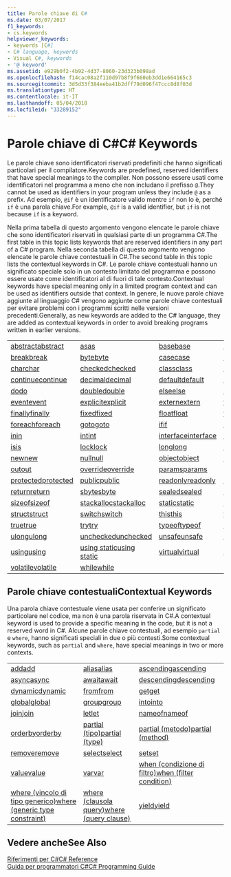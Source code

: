 ```yaml
---
title: Parole chiave di C#
ms.date: 03/07/2017
f1_keywords:
- cs.keywords
helpviewer_keywords:
- keywords [C#]
- C# language, keywords
- Visual C#, keywords
- '@ keyword'
ms.assetid: e929b0f2-4b92-4d37-8060-23d323b098ad
ms.openlocfilehash: f14cac08a2f110d97b8f9f660eb3dd1e664165c3
ms.sourcegitcommit: 3d5d33f384eeba41b2dff79d096f47ccc8d8f03d
ms.translationtype: HT
ms.contentlocale: it-IT
ms.lasthandoff: 05/04/2018
ms.locfileid: "33289152"
---
```

# <a name="c-keywords"></a><span data-ttu-id="19b64-102">Parole chiave di C#</span><span class="sxs-lookup"><span data-stu-id="19b64-102">C# Keywords</span></span>
<span data-ttu-id="19b64-103">Le parole chiave sono identificatori riservati predefiniti che hanno significati particolari per il compilatore.</span><span class="sxs-lookup"><span data-stu-id="19b64-103">Keywords are predefined, reserved identifiers that have special meanings to the compiler.</span></span> <span data-ttu-id="19b64-104">Non possono essere usati come identificatori nel programma a meno che non includano il prefisso `@`.</span><span class="sxs-lookup"><span data-stu-id="19b64-104">They cannot be used as identifiers in your program unless they include `@` as a prefix.</span></span> <span data-ttu-id="19b64-105">Ad esempio, `@if` è un identificatore valido mentre `if` non lo è, perché `if` è una parola chiave.</span><span class="sxs-lookup"><span data-stu-id="19b64-105">For example, `@if` is a valid identifier, but `if` is not because `if` is a keyword.</span></span>  
  
 <span data-ttu-id="19b64-106">Nella prima tabella di questo argomento vengono elencate le parole chiave che sono identificatori riservati in qualsiasi parte di un programma C#.</span><span class="sxs-lookup"><span data-stu-id="19b64-106">The first table in this topic lists keywords that are reserved identifiers in any part of a C# program.</span></span> <span data-ttu-id="19b64-107">Nella seconda tabella di questo argomento vengono elencate le parole chiave contestuali in C#.</span><span class="sxs-lookup"><span data-stu-id="19b64-107">The second table in this topic lists the contextual keywords in C#.</span></span> <span data-ttu-id="19b64-108">Le parole chiave contestuali hanno un significato speciale solo in un contesto limitato del programma e possono essere usate come identificatori al di fuori di tale contesto.</span><span class="sxs-lookup"><span data-stu-id="19b64-108">Contextual keywords have special meaning only in a limited program context and can be used as identifiers outside that context.</span></span> <span data-ttu-id="19b64-109">In genere, le nuove parole chiave aggiunte al linguaggio C# vengono aggiunte come parole chiave contestuali per evitare problemi con i programmi scritti nelle versioni precedenti.</span><span class="sxs-lookup"><span data-stu-id="19b64-109">Generally, as new keywords are added to the C# language, they are added as contextual keywords in order to avoid breaking programs written in earlier versions.</span></span>  
  
|||||  
|---|---|---|---|  
|[<span data-ttu-id="19b64-110">abstract</span><span class="sxs-lookup"><span data-stu-id="19b64-110">abstract</span></span>](../../../csharp/language-reference/keywords/abstract.md)|[<span data-ttu-id="19b64-111">as</span><span class="sxs-lookup"><span data-stu-id="19b64-111">as</span></span>](../../../csharp/language-reference/keywords/as.md)|[<span data-ttu-id="19b64-112">base</span><span class="sxs-lookup"><span data-stu-id="19b64-112">base</span></span>](../../../csharp/language-reference/keywords/base.md)|[<span data-ttu-id="19b64-113">bool</span><span class="sxs-lookup"><span data-stu-id="19b64-113">bool</span></span>](../../../csharp/language-reference/keywords/bool.md)|  
|[<span data-ttu-id="19b64-114">break</span><span class="sxs-lookup"><span data-stu-id="19b64-114">break</span></span>](../../../csharp/language-reference/keywords/break.md)|[<span data-ttu-id="19b64-115">byte</span><span class="sxs-lookup"><span data-stu-id="19b64-115">byte</span></span>](../../../csharp/language-reference/keywords/byte.md)|[<span data-ttu-id="19b64-116">case</span><span class="sxs-lookup"><span data-stu-id="19b64-116">case</span></span>](../../../csharp/language-reference/keywords/switch.md)|[<span data-ttu-id="19b64-117">catch</span><span class="sxs-lookup"><span data-stu-id="19b64-117">catch</span></span>](../../../csharp/language-reference/keywords/try-catch.md)|  
|[<span data-ttu-id="19b64-118">char</span><span class="sxs-lookup"><span data-stu-id="19b64-118">char</span></span>](../../../csharp/language-reference/keywords/char.md)|[<span data-ttu-id="19b64-119">checked</span><span class="sxs-lookup"><span data-stu-id="19b64-119">checked</span></span>](../../../csharp/language-reference/keywords/checked.md)|[<span data-ttu-id="19b64-120">class</span><span class="sxs-lookup"><span data-stu-id="19b64-120">class</span></span>](../../../csharp/language-reference/keywords/class.md)|[<span data-ttu-id="19b64-121">const</span><span class="sxs-lookup"><span data-stu-id="19b64-121">const</span></span>](../../../csharp/language-reference/keywords/const.md)|  
|[<span data-ttu-id="19b64-122">continue</span><span class="sxs-lookup"><span data-stu-id="19b64-122">continue</span></span>](../../../csharp/language-reference/keywords/continue.md)|[<span data-ttu-id="19b64-123">decimal</span><span class="sxs-lookup"><span data-stu-id="19b64-123">decimal</span></span>](../../../csharp/language-reference/keywords/decimal.md)|[<span data-ttu-id="19b64-124">default</span><span class="sxs-lookup"><span data-stu-id="19b64-124">default</span></span>](../../../csharp/language-reference/keywords/default.md)|[<span data-ttu-id="19b64-125">delegate</span><span class="sxs-lookup"><span data-stu-id="19b64-125">delegate</span></span>](../../../csharp/language-reference/keywords/delegate.md)|  
|[<span data-ttu-id="19b64-126">do</span><span class="sxs-lookup"><span data-stu-id="19b64-126">do</span></span>](../../../csharp/language-reference/keywords/do.md)|[<span data-ttu-id="19b64-127">double</span><span class="sxs-lookup"><span data-stu-id="19b64-127">double</span></span>](../../../csharp/language-reference/keywords/double.md)|[<span data-ttu-id="19b64-128">else</span><span class="sxs-lookup"><span data-stu-id="19b64-128">else</span></span>](../../../csharp/language-reference/keywords/if-else.md)|[<span data-ttu-id="19b64-129">enum</span><span class="sxs-lookup"><span data-stu-id="19b64-129">enum</span></span>](../../../csharp/language-reference/keywords/enum.md)|  
|[<span data-ttu-id="19b64-130">event</span><span class="sxs-lookup"><span data-stu-id="19b64-130">event</span></span>](../../../csharp/language-reference/keywords/event.md)|[<span data-ttu-id="19b64-131">explicit</span><span class="sxs-lookup"><span data-stu-id="19b64-131">explicit</span></span>](../../../csharp/language-reference/keywords/explicit.md)|[<span data-ttu-id="19b64-132">extern</span><span class="sxs-lookup"><span data-stu-id="19b64-132">extern</span></span>](../../../csharp/language-reference/keywords/extern.md)|[<span data-ttu-id="19b64-133">false</span><span class="sxs-lookup"><span data-stu-id="19b64-133">false</span></span>](../../../csharp/language-reference/keywords/false.md)|  
|[<span data-ttu-id="19b64-134">finally</span><span class="sxs-lookup"><span data-stu-id="19b64-134">finally</span></span>](../../../csharp/language-reference/keywords/try-finally.md)|[<span data-ttu-id="19b64-135">fixed</span><span class="sxs-lookup"><span data-stu-id="19b64-135">fixed</span></span>](../../../csharp/language-reference/keywords/fixed-statement.md)|[<span data-ttu-id="19b64-136">float</span><span class="sxs-lookup"><span data-stu-id="19b64-136">float</span></span>](../../../csharp/language-reference/keywords/float.md)|[<span data-ttu-id="19b64-137">for</span><span class="sxs-lookup"><span data-stu-id="19b64-137">for</span></span>](../../../csharp/language-reference/keywords/for.md)|  
|[<span data-ttu-id="19b64-138">foreach</span><span class="sxs-lookup"><span data-stu-id="19b64-138">foreach</span></span>](../../../csharp/language-reference/keywords/foreach-in.md)|[<span data-ttu-id="19b64-139">goto</span><span class="sxs-lookup"><span data-stu-id="19b64-139">goto</span></span>](../../../csharp/language-reference/keywords/goto.md)|[<span data-ttu-id="19b64-140">if</span><span class="sxs-lookup"><span data-stu-id="19b64-140">if</span></span>](../../../csharp/language-reference/keywords/if-else.md)|[<span data-ttu-id="19b64-141">implicit</span><span class="sxs-lookup"><span data-stu-id="19b64-141">implicit</span></span>](../../../csharp/language-reference/keywords/implicit.md)|  
|[<span data-ttu-id="19b64-142">in</span><span class="sxs-lookup"><span data-stu-id="19b64-142">in</span></span>](../../../csharp/language-reference/keywords/in.md)|[<span data-ttu-id="19b64-143">int</span><span class="sxs-lookup"><span data-stu-id="19b64-143">int</span></span>](../../../csharp/language-reference/keywords/int.md)|[<span data-ttu-id="19b64-144">interface</span><span class="sxs-lookup"><span data-stu-id="19b64-144">interface</span></span>](../../../csharp/language-reference/keywords/interface.md)|[<span data-ttu-id="19b64-145">internal</span><span class="sxs-lookup"><span data-stu-id="19b64-145">internal</span></span>](../../../csharp/language-reference/keywords/internal.md)|
|[<span data-ttu-id="19b64-146">is</span><span class="sxs-lookup"><span data-stu-id="19b64-146">is</span></span>](../../../csharp/language-reference/keywords/is.md)|[<span data-ttu-id="19b64-147">lock</span><span class="sxs-lookup"><span data-stu-id="19b64-147">lock</span></span>](../../../csharp/language-reference/keywords/lock-statement.md)|[<span data-ttu-id="19b64-148">long</span><span class="sxs-lookup"><span data-stu-id="19b64-148">long</span></span>](../../../csharp/language-reference/keywords/long.md)|[<span data-ttu-id="19b64-149">namespace</span><span class="sxs-lookup"><span data-stu-id="19b64-149">namespace</span></span>](../../../csharp/language-reference/keywords/namespace.md)|
|[<span data-ttu-id="19b64-150">new</span><span class="sxs-lookup"><span data-stu-id="19b64-150">new</span></span>](../../../csharp/language-reference/keywords/new.md)|[<span data-ttu-id="19b64-151">null</span><span class="sxs-lookup"><span data-stu-id="19b64-151">null</span></span>](../../../csharp/language-reference/keywords/null.md)|[<span data-ttu-id="19b64-152">object</span><span class="sxs-lookup"><span data-stu-id="19b64-152">object</span></span>](../../../csharp/language-reference/keywords/object.md)|[<span data-ttu-id="19b64-153">operator</span><span class="sxs-lookup"><span data-stu-id="19b64-153">operator</span></span>](../../../csharp/language-reference/keywords/operator.md)|
|[<span data-ttu-id="19b64-154">out</span><span class="sxs-lookup"><span data-stu-id="19b64-154">out</span></span>](../../../csharp/language-reference/keywords/out.md)|[<span data-ttu-id="19b64-155">override</span><span class="sxs-lookup"><span data-stu-id="19b64-155">override</span></span>](../../../csharp/language-reference/keywords/override.md)|[<span data-ttu-id="19b64-156">params</span><span class="sxs-lookup"><span data-stu-id="19b64-156">params</span></span>](../../../csharp/language-reference/keywords/params.md)|[<span data-ttu-id="19b64-157">private</span><span class="sxs-lookup"><span data-stu-id="19b64-157">private</span></span>](../../../csharp/language-reference/keywords/private.md)|
|[<span data-ttu-id="19b64-158">protected</span><span class="sxs-lookup"><span data-stu-id="19b64-158">protected</span></span>](../../../csharp/language-reference/keywords/protected.md)|[<span data-ttu-id="19b64-159">public</span><span class="sxs-lookup"><span data-stu-id="19b64-159">public</span></span>](../../../csharp/language-reference/keywords/public.md)|[<span data-ttu-id="19b64-160">readonly</span><span class="sxs-lookup"><span data-stu-id="19b64-160">readonly</span></span>](../../../csharp/language-reference/keywords/readonly.md)|[<span data-ttu-id="19b64-161">ref</span><span class="sxs-lookup"><span data-stu-id="19b64-161">ref</span></span>](../../../csharp/language-reference/keywords/ref.md)|
|[<span data-ttu-id="19b64-162">return</span><span class="sxs-lookup"><span data-stu-id="19b64-162">return</span></span>](../../../csharp/language-reference/keywords/return.md)|[<span data-ttu-id="19b64-163">sbyte</span><span class="sxs-lookup"><span data-stu-id="19b64-163">sbyte</span></span>](../../../csharp/language-reference/keywords/sbyte.md)|[<span data-ttu-id="19b64-164">sealed</span><span class="sxs-lookup"><span data-stu-id="19b64-164">sealed</span></span>](../../../csharp/language-reference/keywords/sealed.md)|[<span data-ttu-id="19b64-165">short</span><span class="sxs-lookup"><span data-stu-id="19b64-165">short</span></span>](../../../csharp/language-reference/keywords/short.md)||
[<span data-ttu-id="19b64-166">sizeof</span><span class="sxs-lookup"><span data-stu-id="19b64-166">sizeof</span></span>](../../../csharp/language-reference/keywords/sizeof.md)|[<span data-ttu-id="19b64-167">stackalloc</span><span class="sxs-lookup"><span data-stu-id="19b64-167">stackalloc</span></span>](../../../csharp/language-reference/keywords/stackalloc.md)|[<span data-ttu-id="19b64-168">static</span><span class="sxs-lookup"><span data-stu-id="19b64-168">static</span></span>](../../../csharp/language-reference/keywords/static.md)|[<span data-ttu-id="19b64-169">string</span><span class="sxs-lookup"><span data-stu-id="19b64-169">string</span></span>](../../../csharp/language-reference/keywords/string.md)|
|[<span data-ttu-id="19b64-170">struct</span><span class="sxs-lookup"><span data-stu-id="19b64-170">struct</span></span>](../../../csharp/language-reference/keywords/struct.md)|[<span data-ttu-id="19b64-171">switch</span><span class="sxs-lookup"><span data-stu-id="19b64-171">switch</span></span>](../../../csharp/language-reference/keywords/switch.md)|[<span data-ttu-id="19b64-172">this</span><span class="sxs-lookup"><span data-stu-id="19b64-172">this</span></span>](../../../csharp/language-reference/keywords/this.md)|[<span data-ttu-id="19b64-173">throw</span><span class="sxs-lookup"><span data-stu-id="19b64-173">throw</span></span>](../../../csharp/language-reference/keywords/throw.md)|
|[<span data-ttu-id="19b64-174">true</span><span class="sxs-lookup"><span data-stu-id="19b64-174">true</span></span>](../../../csharp/language-reference/keywords/true.md)|[<span data-ttu-id="19b64-175">try</span><span class="sxs-lookup"><span data-stu-id="19b64-175">try</span></span>](../../../csharp/language-reference/keywords/try-catch.md)|[<span data-ttu-id="19b64-176">typeof</span><span class="sxs-lookup"><span data-stu-id="19b64-176">typeof</span></span>](../../../csharp/language-reference/keywords/typeof.md)|[<span data-ttu-id="19b64-177">uint</span><span class="sxs-lookup"><span data-stu-id="19b64-177">uint</span></span>](../../../csharp/language-reference/keywords/uint.md)|
|[<span data-ttu-id="19b64-178">ulong</span><span class="sxs-lookup"><span data-stu-id="19b64-178">ulong</span></span>](../../../csharp/language-reference/keywords/ulong.md)|[<span data-ttu-id="19b64-179">unchecked</span><span class="sxs-lookup"><span data-stu-id="19b64-179">unchecked</span></span>](../../../csharp/language-reference/keywords/unchecked.md)|[<span data-ttu-id="19b64-180">unsafe</span><span class="sxs-lookup"><span data-stu-id="19b64-180">unsafe</span></span>](../../../csharp/language-reference/keywords/unsafe.md)|[<span data-ttu-id="19b64-181">ushort</span><span class="sxs-lookup"><span data-stu-id="19b64-181">ushort</span></span>](../../../csharp/language-reference/keywords/ushort.md)|
|[<span data-ttu-id="19b64-182">using</span><span class="sxs-lookup"><span data-stu-id="19b64-182">using</span></span>](../../../csharp/language-reference/keywords/using.md)|[<span data-ttu-id="19b64-183">using static</span><span class="sxs-lookup"><span data-stu-id="19b64-183">using static</span></span>](using-static.md)|[<span data-ttu-id="19b64-184">virtual</span><span class="sxs-lookup"><span data-stu-id="19b64-184">virtual</span></span>](../../../csharp/language-reference/keywords/virtual.md)|[<span data-ttu-id="19b64-185">void</span><span class="sxs-lookup"><span data-stu-id="19b64-185">void</span></span>](../../../csharp/language-reference/keywords/void.md)|
|[<span data-ttu-id="19b64-186">volatile</span><span class="sxs-lookup"><span data-stu-id="19b64-186">volatile</span></span>](../../../csharp/language-reference/keywords/volatile.md)|[<span data-ttu-id="19b64-187">while</span><span class="sxs-lookup"><span data-stu-id="19b64-187">while</span></span>](../../../csharp/language-reference/keywords/while.md)|

## <a name="contextual-keywords"></a><span data-ttu-id="19b64-188">Parole chiave contestuali</span><span class="sxs-lookup"><span data-stu-id="19b64-188">Contextual Keywords</span></span>  
 <span data-ttu-id="19b64-189">Una parola chiave contestuale viene usata per conferire un significato particolare nel codice, ma non è una parola riservata in C#.</span><span class="sxs-lookup"><span data-stu-id="19b64-189">A contextual keyword is used to provide a specific meaning in the code, but it is not a reserved word in C#.</span></span> <span data-ttu-id="19b64-190">Alcune parole chiave contestuali, ad esempio `partial` e `where`, hanno significati speciali in due o più contesti.</span><span class="sxs-lookup"><span data-stu-id="19b64-190">Some contextual keywords, such as `partial` and `where`, have special meanings in two or more contexts.</span></span>  
  
||||  
|---|---|---|  
|[<span data-ttu-id="19b64-191">add</span><span class="sxs-lookup"><span data-stu-id="19b64-191">add</span></span>](../../../csharp/language-reference/keywords/add.md)|[<span data-ttu-id="19b64-192">alias</span><span class="sxs-lookup"><span data-stu-id="19b64-192">alias</span></span>](../../../csharp/language-reference/keywords/extern-alias.md)|[<span data-ttu-id="19b64-193">ascending</span><span class="sxs-lookup"><span data-stu-id="19b64-193">ascending</span></span>](../../../csharp/language-reference/keywords/ascending.md)|  
|[<span data-ttu-id="19b64-194">async</span><span class="sxs-lookup"><span data-stu-id="19b64-194">async</span></span>](../../../csharp/language-reference/keywords/async.md)|[<span data-ttu-id="19b64-195">await</span><span class="sxs-lookup"><span data-stu-id="19b64-195">await</span></span>](../../../csharp/language-reference/keywords/await.md)|[<span data-ttu-id="19b64-196">descending</span><span class="sxs-lookup"><span data-stu-id="19b64-196">descending</span></span>](../../../csharp/language-reference/keywords/descending.md)|  
|[<span data-ttu-id="19b64-197">dynamic</span><span class="sxs-lookup"><span data-stu-id="19b64-197">dynamic</span></span>](../../../csharp/language-reference/keywords/dynamic.md)|[<span data-ttu-id="19b64-198">from</span><span class="sxs-lookup"><span data-stu-id="19b64-198">from</span></span>](../../../csharp/language-reference/keywords/from-clause.md)|[<span data-ttu-id="19b64-199">get</span><span class="sxs-lookup"><span data-stu-id="19b64-199">get</span></span>](../../../csharp/language-reference/keywords/get.md)|  
|[<span data-ttu-id="19b64-200">global</span><span class="sxs-lookup"><span data-stu-id="19b64-200">global</span></span>](../../../csharp/language-reference/keywords/global.md)|[<span data-ttu-id="19b64-201">group</span><span class="sxs-lookup"><span data-stu-id="19b64-201">group</span></span>](../../../csharp/language-reference/keywords/group-clause.md)|[<span data-ttu-id="19b64-202">into</span><span class="sxs-lookup"><span data-stu-id="19b64-202">into</span></span>](../../../csharp/language-reference/keywords/into.md)|  
|[<span data-ttu-id="19b64-203">join</span><span class="sxs-lookup"><span data-stu-id="19b64-203">join</span></span>](../../../csharp/language-reference/keywords/join-clause.md)|[<span data-ttu-id="19b64-204">let</span><span class="sxs-lookup"><span data-stu-id="19b64-204">let</span></span>](../../../csharp/language-reference/keywords/let-clause.md)|[<span data-ttu-id="19b64-205">nameof</span><span class="sxs-lookup"><span data-stu-id="19b64-205">nameof</span></span>](nameof.md)|   
|[<span data-ttu-id="19b64-206">orderby</span><span class="sxs-lookup"><span data-stu-id="19b64-206">orderby</span></span>](../../../csharp/language-reference/keywords/orderby-clause.md)|[<span data-ttu-id="19b64-207">partial (tipo)</span><span class="sxs-lookup"><span data-stu-id="19b64-207">partial (type)</span></span>](../../../csharp/language-reference/keywords/partial-type.md)|[<span data-ttu-id="19b64-208">partial (metodo)</span><span class="sxs-lookup"><span data-stu-id="19b64-208">partial (method)</span></span>](../../../csharp/language-reference/keywords/partial-method.md)|   
|[<span data-ttu-id="19b64-209">remove</span><span class="sxs-lookup"><span data-stu-id="19b64-209">remove</span></span>](../../../csharp/language-reference/keywords/remove.md)|[<span data-ttu-id="19b64-210">select</span><span class="sxs-lookup"><span data-stu-id="19b64-210">select</span></span>](../../../csharp/language-reference/keywords/select-clause.md)|[<span data-ttu-id="19b64-211">set</span><span class="sxs-lookup"><span data-stu-id="19b64-211">set</span></span>](../../../csharp/language-reference/keywords/set.md)|   
|[<span data-ttu-id="19b64-212">value</span><span class="sxs-lookup"><span data-stu-id="19b64-212">value</span></span>](../../../csharp/language-reference/keywords/value.md)|[<span data-ttu-id="19b64-213">var</span><span class="sxs-lookup"><span data-stu-id="19b64-213">var</span></span>](../../../csharp/language-reference/keywords/var.md)|[<span data-ttu-id="19b64-214">when (condizione di filtro)</span><span class="sxs-lookup"><span data-stu-id="19b64-214">when (filter condition)</span></span>](when.md)|   
|[<span data-ttu-id="19b64-215">where (vincolo di tipo generico)</span><span class="sxs-lookup"><span data-stu-id="19b64-215">where (generic type constraint)</span></span>](../../../csharp/language-reference/keywords/where-generic-type-constraint.md)|[<span data-ttu-id="19b64-216">where (clausola query)</span><span class="sxs-lookup"><span data-stu-id="19b64-216">where (query clause)</span></span>](../../../csharp/language-reference/keywords/where-clause.md)|[<span data-ttu-id="19b64-217">yield</span><span class="sxs-lookup"><span data-stu-id="19b64-217">yield</span></span>](../../../csharp/language-reference/keywords/yield.md)|  
  
## <a name="see-also"></a><span data-ttu-id="19b64-218">Vedere anche</span><span class="sxs-lookup"><span data-stu-id="19b64-218">See Also</span></span>  
 [<span data-ttu-id="19b64-219">Riferimenti per C#</span><span class="sxs-lookup"><span data-stu-id="19b64-219">C# Reference</span></span>](../../../csharp/language-reference/index.md)  
 [<span data-ttu-id="19b64-220">Guida per programmatori C#</span><span class="sxs-lookup"><span data-stu-id="19b64-220">C# Programming Guide</span></span>](../../../csharp/programming-guide/index.md)
